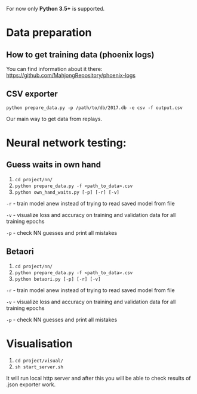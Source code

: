 For now only **Python 3.5+** is supported.

# Data preparation

## How to get training data (phoenix logs)

You can find information about it there: https://github.com/MahjongRepository/phoenix-logs

## CSV exporter

`python prepare_data.py -p /path/to/db/2017.db -e csv -f output.csv`

Our main way to get data from replays.

# Neural network testing:

## Guess waits in own hand

1. `cd project/nn/`
2. `python prepare_data.py -f <path_to_data>.csv`
3. `python own_hand_waits.py [-p] [-r] [-v]`

`-r` - train model anew instead of trying to read saved model from file

`-v` - visualize loss and accuracy on training and validation data for all training epochs

`-p` - check NN guesses and print all mistakes

## Betaori

1. `cd project/nn/`
2. `python prepare_data.py -f <path_to_data>.csv`
2. `python betaori.py [-p] [-r] [-v]`

`-r` - train model anew instead of trying to read saved model from file

`-v` - visualize loss and accuracy on training and validation data for all training epochs

`-p` - check NN guesses and print all mistakes

# Visualisation

1. `cd project/visual/`
2. `sh start_server.sh`

It will run local http server and after this you will be able to check results of .json exporter work.
